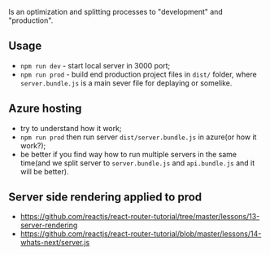 Is an optimization and splitting processes to "development" and "production".

## Usage

- `npm run dev` - start local server in 3000 port;
- `npm run prod` - build end production project files in `dist/` folder, where `server.bundle.js` is a main sever file for deplaying or somelike.

## Azure hosting

- try to understand how it work;
- `npm run prod` then run server `dist/server.bundle.js` in azure(or how it work?);
- be better if you find way how to run multiple servers in the same time(and we split server to `server.bundle.js` and `api.bundle.js` and it will be better).

## Server side rendering applied to prod

- https://github.com/reactjs/react-router-tutorial/tree/master/lessons/13-server-rendering
- https://github.com/reactjs/react-router-tutorial/blob/master/lessons/14-whats-next/server.js
